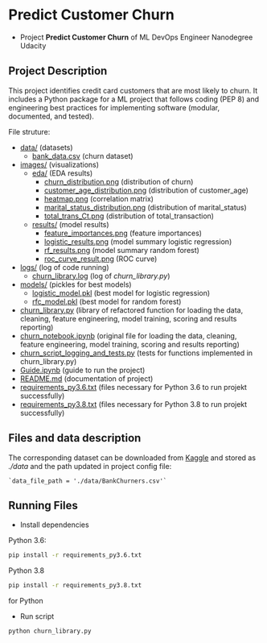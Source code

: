 # Predict Customer Churn

- Project **Predict Customer Churn** of ML DevOps Engineer Nanodegree Udacity

## Project Description
This project identifies credit card customers that are most likely to churn. It includes a Python package for a ML project that follows coding (PEP 8) and engineering best practices for implementing software (modular, documented, and tested).

File struture:
* [data/](https://github.com/d-kleine/Udacity_MLOps/blob/main/project1_clean_code/data) (datasets)
  * [bank_data.csv](https://github.com/d-kleine/Udacity_MLOps/blob/main/project1_clean_code/data/bank_data.csv) (churn dataset)
* [images/](https://github.com/d-kleine/Udacity_MLOps/blob/main/project1_clean_code/images) (visualizations)
  * [eda/](https://github.com/d-kleine/Udacity_MLOps/blob/main/project1_clean_code/images/eda) (EDA results)
    * [churn_distribution.png](https://github.com/d-kleine/Udacity_MLOps/blob/main/project1_clean_code/images/eda/churn_distribution.png) (distribution of churn)
    * [customer_age_distribution.png](https://github.com/d-kleine/Udacity_MLOps/blob/main/project1_clean_code/images/eda/customer_age_distribution.png) (distribution of customer_age)
    * [heatmap.png](https://github.com/d-kleine/Udacity_MLOps/blob/main/project1_clean_code/images/eda/heatmap.png) (correlation matrix)
    * [marital_status_distribution.png](https://github.com/d-kleine/Udacity_MLOps/blob/main/project1_clean_code/images/eda/marital_status_distribution.png) (distribution of marital_status)
    * [total_trans_Ct.png](https://github.com/d-kleine/Udacity_MLOps/blob/main/project1_clean_code/images/eda/total_trans_Ct.png) (distribution of total_transaction)
  * [results/](https://github.com/d-kleine/Udacity_MLOps/blob/main/project1_clean_code/images/results) (model results)
    * [feature_importances.png](https://github.com/d-kleine/Udacity_MLOps/blob/main/project1_clean_code/images/results/feature_importances.png) (feature importances)
    * [logistic_results.png](https://github.com/d-kleine/Udacity_MLOps/blob/main/project1_clean_code/images/results/logistic_results.png)  (model summary logistic regression)
    * [rf_results.png](https://github.com/d-kleine/Udacity_MLOps/blob/main/project1_clean_code/images/results/rf_results.png) (model summary random forest)
    * [roc_curve_result.png](https://github.com/d-kleine/Udacity_MLOps/blob/main/project1_clean_code/images/results/roc_curve_result.png) (ROC curve)
* [logs/](https://github.com/d-kleine/Udacity_MLOps/blob/main/project1_clean_code/logs) (log of code running)
  * [churn_library.log](https://github.com/d-kleine/Udacity_MLOps/blob/main/project1_clean_code/logs/churn_library.log) (log of *churn_library.py*)
* [models/](https://github.com/d-kleine/Udacity_MLOps/blob/main/project1_clean_code/models) (pickles for best models)
  * [logistic_model.pkl](https://github.com/d-kleine/Udacity_MLOps/blob/main/project1_clean_code/models/logistic_model.pkl) (best model for logistic regression)
  * [rfc_model.pkl](https://github.com/d-kleine/Udacity_MLOps/blob/main/project1_clean_code/models/rfc_model.pkl) (best model for random forest)
* [churn_library.py](https://github.com/d-kleine/Udacity_MLOps/blob/main/project1_clean_code/churn_library.py)  (library of refactored function for loading the data, cleaning, feature engineering, model training, scoring and results reporting)
* [churn_notebook.ipynb](https://github.com/d-kleine/Udacity_MLOps/blob/main/project1_clean_code/churn_notebook.ipynb) (original file for loading the data, cleaning, feature engineering, model training, scoring and results reporting)
* [churn_script_logging_and_tests.py](https://github.com/d-kleine/Udacity_MLOps/blob/main/project1_clean_code/churn_script_logging_and_tests.py) (tests for functions implemented in churn_library.py)
* [Guide.ipynb](https://github.com/d-kleine/Udacity_MLOps/blob/main/project1_clean_code/Guide.ipynb) (guide to run the project)
* [README.md](https://github.com/d-kleine/Udacity_MLOps/blob/main/project1_clean_code/README.md) (documentation of project)
* [requirements_py3.6.txt](https://github.com/d-kleine/Udacity_MLOps/blob/main/project1_clean_code/requirements_py3.6.txt) (files necessary for Python 3.6 to run projekt successfully)
* [requirements_py3.8.txt](https://github.com/d-kleine/Udacity_MLOps/blob/main/project1_clean_code/requirements_py3.8.txt) (files necessary for Python 3.8 to run projekt successfully)


## Files and data description
The corresponding dataset can be downloaded from [Kaggle](https://www.kaggle.com/datasets/sakshigoyal7/credit-card-customers) and stored as *./data* and the path updated in project config file:

    `data_file_path = './data/BankChurners.csv'`

## Running Files
* Install dependencies

Python 3.6:
```bash
pip install -r requirements_py3.6.txt
```

Python 3.8
```bash
pip install -r requirements_py3.8.txt
```

for Python 

* Run script

```bash
python churn_library.py
```
